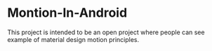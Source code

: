# Montion-In-Android
This project is intended to be an open project where people can see example of material design motion principles.
